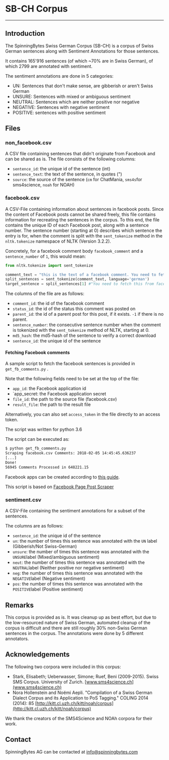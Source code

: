 # SB-CH Corpus
----------------

## Introduction

The SpinningBytes Swiss German Corpus (SB-CH) is a corpus of Swiss German sentences along with Sentiment Annotations for those sentences.

It contains 165'916 sentences (of which ~70% are in Swiss German), of which 2799 are annotated with sentiment.

The sentiment annotations are done in 5 categories:

- UN: Sentences that don't make sense, are gibberish or aren't Swiss German
- UNSURE: Sentences with mixed or ambiguous sentiment
- NEUTRAL: Sentences which are neither positive nor negative
- NEGATIVE: Sentences with negative sentiment
- POSITIVE: sentences with positive sentiment


## Files

### non_facebook.csv

A CSV file containing sentences that didn't originate from Facebook and can be shared as is. 
The file consists of the following columns:

- `sentence_id`: the unique id of the sentence (int)
- `sentence_text`: the text of the sentence, in quotes (")
- `source`: the source of the sentence (`cm` for ChatMania, `sms4s`for sms4science, `noah` for NOAH)


### facebook.csv

A CSV-File containing information about sentences in facebook posts. Since the content of Facebook posts cannot be shared freely,
this file contains information for recreating the sentences in the corpus.
To this end, the file contains the unique ID of each Facebook post, along with a sentence number. The sentence number (starting at 0) describes
which sentence the entry is for, when the comment is split with the `sent_tokenize` method in the `nltk.tokenize` namespace of
NLTK (Version 3.2.2).

Concretely, for a facebook comment body `facebook_comment` and a `sentence_number` of `1`, this would mean:

```python
from nltk.tokenize import sent_tokenize

comment_text = "this is the text of a facebook comment. You need to fetch this from facebook"
split_sentences = sent_tokenize(comment_text, language='german')
target_sentence = split_sentences[1] #"You need to fetch this from facebook"
```

The columns of the file are as follows:

- `comment_id`: the id of the facebook comment
- `status_id`: the id of the status this comment was posted on
- `parent_id`: the id of a parent post for this post, if it exists. `-1` if there is no parent.
- `sentence_number`: the consecutive sentence number when the comment is tokenized with the `sent_tokenize` method of NLTK, starting at 0.
- `md5_hash`: the md5-hash of the sentence to verify a correct download
- `sentence_id`: the unique id of the sentence

#### Fetching Facebook comments

A sample script to fetch the facebook sentences is provided in `get_fb_comments.py` .

Note that the following fields need to be set at the top of the file:

- `app_id`: the Facebook application id
- `app_secret: the Facebook application secret
- `file_id`: the path to the source file (facebook.csv)
- `result_file`: the path to the result file


Alternatively, you can also set `access_token` in the file directly to an access token.

The script was written for python 3.6

The script can be executed as:

```bash
$ python get_fb_comments.py
Scraping facebook.csv Comments: 2018-02-05 14:45:45.636237
[...]
Done!
56945 Comments Processed in 648221.15
```

Facebook apps can be created according to [this guide](https://developers.facebook.com/docs/apps/register).

This script is based on [Facebook Page Post Scraper](https://github.com/minimaxir/facebook-page-post-scraper)


### sentiment.csv

A CSV-File containing the sentiment annotations for a subset of the sentences.

The columns are as follows:

- `sentence_id`: the unique id of the sentence
- `un`: the number of times this sentence was annotated with the `UN` label (Gibberish/Not Swiss-German)
- `unsure`: the number of times this sentence was annotated with the `UNSURE`label (Mixed/ambiguous sentiment)
- `neut`: the number of times this sentence was annotated with the `NEUTRAL`label (Neither positive nor negative sentiment)
- `neg`: the number of times this sentence was annotated with the `NEGATIVE`label (Negative sentiment)
- `pos`: the number of times this sentence was annotated with the `POSITIVE`label (Positive sentiment)


## Remarks

This corpus is provided as is. It was cleanup up as best effort, but due to the low-resourced nature of Swiss German, automated
cleanup of the corpus is difficult and there are still roughly 30% non-Swiss German sentences in the corpus.
The annotations were done by 5 different annotators.

## Acknowledgements

The following two corpora were included in this corpus:

- Stark, Elisabeth; Ueberwasser, Simone; Ruef, Beni (2009-2015). Swiss SMS Corpus. University of Zurich. [www.sms4science.ch](www.sms4science.ch)
- Nora Hollenstein and Noëmi Aepli. "Compilation of a Swiss German Dialect Corpus and its Application to PoS Tagging." COLING 2014 (2014): 85 [http://kitt.cl.uzh.ch/kitt/noah/corpus](http://kitt.cl.uzh.ch/kitt/noah/corpus)

We thank the creators of the SMS4Science and NOAh corpora for their work.

## Contact

SpinningBytes AG can be contacted at info@spinningbytes.com